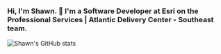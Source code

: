 ### Hi, I'm Shawn. 👋 I'm a Software Developer at Esri on the Professional Services | Atlantic Delivery Center - Southeast team.

![Shawn's GitHub stats](https://github-readme-stats.vercel.app/api?username=shawnmgoulet&hide_rank&theme=highcontrast)

<!--
**shawnmgoulet/shawnmgoulet** is a ✨ _special_ ✨ repository because its `README.md` (this file) appears on your GitHub profile.

Here are some ideas to get you started:

- 🔭 I’m currently working on ...
- 🌱 I’m currently learning ...
- 👯 I’m looking to collaborate on ...
- 🤔 I’m looking for help with ...
- 💬 Ask me about ...
- 📫 How to reach me: ...
- 😄 Pronouns: ...
- ⚡ Fun fact: ...
-->
